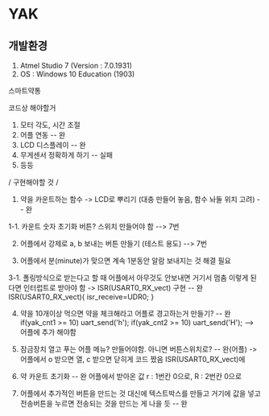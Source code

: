 # YAK
## 개발환경
1. Atmel Studio 7 (Version : 7.0.1931)
2. OS : Windows 10 Education (1903)

스마트약통 

코드상 해야할거
1. 모터 각도, 시간 조절
2. 어플 연동 -- 완
3. LCD 디스플레이 -- 완 
4. 무게센서 정확하게 하기 -- 실패 
5. 등등

/ 구현해야할 것 /
1. 약을 카운트하는 함수 -> LCD로 뿌리기 (대충 만들어 놓음, 함수 놔둘 위치 고려) -- 완

1-1. 카운트 숫자 초기화 버튼? 스위치 만들어야 함 --> 7번

2. 어플에서 강제로 a, b 보내는 버튼 만들기 (테스트 용도) --> 7번

3. 어플에서 분(minute)가 맞으면 계속 1분동안 알람 보내지는 것 해결 필요

3-1. 폴링방식으로 받는다고 할 때 어플에서 아무것도 안보내면 거기서 멈춤 
    이렇게 된다면 인터럽트로 받아야 함
    -> ISR(USART0_RX_vect) 구현 -- 완
    ISR(USART0_RX_vect){
	isr_receive=UDR0;
    }

4. 약을 10개이상 먹으면 약을 체크해라고 어플로 경고하는거 만들기? -- 완
        if(yak_cnt1 >= 10) uart_send('h');
		if(yak_cnt2 >= 10) uart_send('H');
        --> 어플에 추가 해야함

5. 잠금장치 열고 푸는 어플 메뉴? 만들어야함. 아니면 버튼스위치로? -- 완(어플)
    -> 어플에서 o 받으면 열, c 받으면 닫히게 코드 짰음 ISR(USART0_RX_vect)에

6. 약 카운트 초기화 -- 완
    어플에서 받아온 값 r : 1번칸 0으로, R : 2번칸 0으로
    
7. 어플에서 추가적인 버튼을 만드는 것 대신에 텍스트박스를 만들고 거기에 값을 넣고
전송버튼을 누르면 전송되는 것을 만드는 게 나을 듯 -- 완
